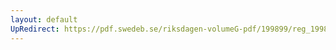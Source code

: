 ```yaml
---
layout: default
UpRedirect: https://pdf.swedeb.se/riksdagen-volumeG-pdf/199899/reg_199899/reg_199899_0064.pdf
---
```

